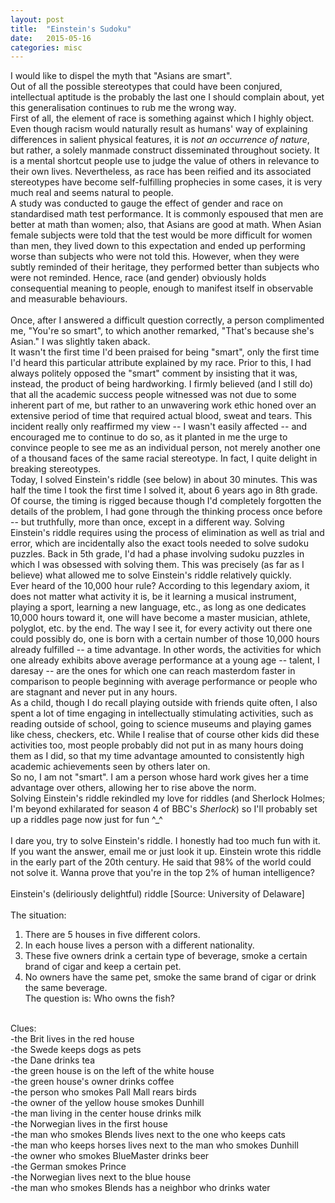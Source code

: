 ```yaml
---
layout: post
title:  "Einstein's Sudoku"
date:   2015-05-16 
categories: misc
---
```

I would like to dispel the myth that "Asians are smart". <br>
Out of all the possible stereotypes that could have been conjured, intellectual aptitude is the probably the last one I should complain about, yet this generalisation continues to rub me the wrong way. <br>
First of all, the element of race is something against which I highly object. Even though racism would naturally result as humans' way of explaining differences in salient physical features, it is <i>not an occurrence of nature</i>, but rather, a solely manmade construct disseminated throughout society. It is a mental shortcut people use to judge the value of others in relevance to their own lives. Nevertheless, as race has been reified and its associated stereotypes have become self-fulfilling prophecies in some cases, it is very much real and seems natural to people. <br>
A study was conducted to gauge the effect of gender and race on standardised math test performance. It is commonly espoused that men are better at math than women; also, that Asians are good at math. When Asian female subjects were told that the test would be more difficult for women than men, they lived down to this expectation and ended up performing worse than subjects who were not told this. However, when they were subtly reminded of their heritage, they performed better than subjects who were not reminded. Hence, race (and gender) obviously holds consequential meaning to people, enough to manifest itself in observable and measurable behaviours. <br>
<br>
Once, after I answered a difficult question correctly, a person complimented me, "You're so smart", to which another remarked, "That's because she's Asian." I was slightly taken aback. <br>
It wasn't the first time I'd been praised for being "smart", only the first time I'd heard this particular attribute explained by my race. Prior to this, I had always politely opposed the "smart" comment by insisting that it was, instead, the product of being hardworking. I firmly believed (and I still do) that all the academic success people witnessed was not due to some inherent part of me, but rather to an unwavering work ethic honed over an extensive period of time that required actual blood, sweat and tears. This incident really only reaffirmed my view -- I wasn't easily affected -- and encouraged me to continue to do so, as it planted in me the urge to convince people to see me as an individual person, not merely another one of a thousand faces of the same racial stereotype. In fact, I quite delight in breaking stereotypes. <br>
Today, I solved Einstein's riddle (see below) in about 30 minutes. This was half the time I took the first time I solved it, about 6 years ago in 8th grade. Of course, the timing is rigged because though I'd completely forgotten the details of the problem, I had gone through the thinking process once before -- but truthfully, more than once, except in a different way. Solving Einstein's riddle requires using the process of elimination as well as trial and error, which are incidentally also the exact tools needed to solve sudoku puzzles. Back in 5th grade, I'd had a phase involving sudoku puzzles in which I was obsessed with solving them. This was precisely (as far as I believe) what allowed me to solve Einstein's riddle relatively quickly. <br>
Ever heard of the 10,000 hour rule? According to this legendary axiom, it does not matter what activity it is, be it learning a musical instrument, playing a sport, learning a new language, etc., as long as one dedicates 10,000 hours toward it, one will have become a master musician, athlete, polyglot, etc. by the end. The way I see it, for every activity out there one could possibly do, one is born with a certain number of those 10,000 hours already fulfilled -- a time advantage. In other words, the activities for which one already exhibits above average performance at a young age -- talent, I daresay -- are the ones for which one can reach masterdom faster in comparison to people beginning with average performance or people who are stagnant and never put in any hours. <br>
As a child, though I do recall playing outside with friends quite often, I also spent a lot of time engaging in intellectually stimulating activities, such as reading outside of school, going to science museums and playing games like chess, checkers, etc. While I realise that of course other kids did these activities too, most people probably did not put in as many hours doing them as I did, so that my time advantage amounted to consistently high academic achievements seen by others later on. <br>
So no, I am not "smart". I am a person whose hard work gives her a time advantage over others, allowing her to rise above the norm. <br>
Solving Einstein's riddle rekindled my love for riddles (and Sherlock Holmes; I'm beyond exhilarated for season 4 of BBC's <i>Sherlock</i>) so I'll probably set up a riddles page now just for fun ^_^ <br>
<br>
I dare you, try to solve Einstein's riddle. I honestly had too much fun with it. If you want the answer, email me or just look it up. Einstein wrote this riddle in the early part of the 20th century. He said that 98% of the world could not solve it. Wanna prove that you're in the top 2% of human intelligence?<br>
<br>
Einstein's (deliriously delightful) riddle [Source: University of Delaware]<br>
<br>
The situation:<br>
1. There are 5 houses in five different colors.<br>
2. In each house lives a person with a different nationality.<br>
3. These five owners drink a certain type of beverage, smoke a certain brand of cigar and keep a certain pet.<br>
4. No owners have the same pet, smoke the same brand of cigar or drink the same beverage.<br>
The question is: Who owns the fish?<br>
<br>
Clues:<br>
-the Brit lives in the red house<br>
-the Swede keeps dogs as pets<br>
-the Dane drinks tea<br>
-the green house is on the left of the white house<br>
-the green house's owner drinks coffee<br>
-the person who smokes Pall Mall rears birds<br>
-the owner of the yellow house smokes Dunhill<br>
-the man living in the center house drinks milk<br>
-the Norwegian lives in the first house<br>
-the man who smokes Blends lives next to the one who keeps cats<br>
-the man who keeps horses lives next to the man who smokes Dunhill<br>
-the owner who smokes BlueMaster drinks beer<br>
-the German smokes Prince<br>
-the Norwegian lives next to the blue house<br>
-the man who smokes Blends has a neighbor who drinks water







